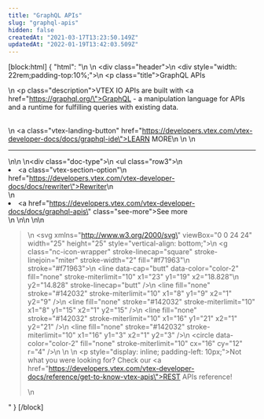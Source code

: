 ```yaml
---
title: "GraphQL APIs"
slug: "graphql-apis"
hidden: false
createdAt: "2021-03-17T13:23:50.149Z"
updatedAt: "2022-01-19T13:42:03.509Z"
---
```

[block:html]
{
  "html": "<style>\n    .col-xs-9 {\n       display: none;\n     }\n     .rdmd-html {\n        color: #142032;\n        font-family: 'Fabriga', 'Roboto', sans-serif;\n    }\n   \n     .title {\n       font-size: 30px;\n       text-align: left;\n       font-weight: 600;\n       padding: 1rem 0 .5rem 0\n     }\n   \n     .description {\n       text-align: left;\n       font-size: 18px;\n       line-height: 1.2\n     }\n   \n     .header {\n       height: 25rem;\n       background-image: url(https://user-images.githubusercontent.com/60782333/103040561-97b83a00-4552-11eb-9834-838fd3c5faa0.png);\n       background-size: 50%;\n       background-position: right bottom;\n       background-repeat: no-repeat\n     }\n   \n     .vtex-landing-button {\n       padding: 1rem 1.5rem;\n       border-radius: 6px;\n       font-style: normal;\n       font-size: .875rem;\n       text-align: center;\n       letter-spacing: .5px;\n       font-weight: 400;\n       background-color: #f71963;\n       color: #fff !important;\n       text-decoration: none !important\n     }\n     \n\n    .doc-type {\n        font-size: 16px;\n        padding: 20px 0;\n        width: 100%;\n    }\n\n    .doc-type ul {\n        border-left: 1px rgb(202, 203, 204) solid;\n        color: #78757a;\n        font-size: 13px;\n        padding-left: 1.5em;\n    }\n\n    li .see-more {\n        color: #78757a;\n    }\n\n    .see-more::after {\n        content: url(\"data:image/svg+xml;utf8,<svg xmlns='http://www.w3.org/2000/svg' width='30' height='14' viewBox='0 -8 59 14' fill='none'><path d='M0 7H57' stroke='rgb(120, 117, 122)'></path><path d='M49 1L57.5 7L49 13' stroke='rgb(120, 117, 122)'></path></svg>\");\n        display: inline-block;\n        margin-left: 6px;\n        text-decoration: none !important;\n    }\n\n    .see-more:hover:after {\n        content: url(\"data:image/svg+xml;utf8,<svg xmlns='http://www.w3.org/2000/svg' width='30' height='14' viewBox='0 -8 59 14' fill='none'><path d='M0 7H57' stroke='rgb(20, 32, 50)'></path><path d='M49 1L57.5 7L49 13' stroke='rgb(20, 32, 50)'></path></svg>\");\n        margin-left: 8px;\n    }\n\n    .see-more:hover {\n        color: #0a1019;\n    }\n\n    .row3 {\n        margin-top: 2rem;\n        list-style: none !important;\n        font-size: 16px;\n        display: block;\n        margin-left: 50px;\n    }\n\n    .row3 li a {\n        text-decoration: none !important;\n    }\n    #faq {\n        background: #fff7f9;\n        padding: 20px;\n        border: none;\n        border-radius: 10px;\n        font-size: 16px;\n        color: #142032;\n    }\n   </style>\n   \n   <div class=\"header\">\n     <div style=\"width: 22rem;padding-top:10%;\">\n       <p class=\"title\">GraphQL APIs</p>\n       <p class=\"description\">VTEX IO APIs are built with <a href=\"https://graphql.org/\">GraphQL</a> - a manipulation language for APIs and a runtime for fulfilling queries with existing data.</p></br>\n       <a class=\"vtex-landing-button\" href=\"https://developers.vtex.com/vtex-developer-docs/docs/graphql-ide\">LEARN MORE</a>\n     </div>\n   </div>\n   <hr>\n\n   \n<div class=\"doc-type\">\n    <ul class=\"row3\">\n        <li><a class=\"vtex-section-option\"\n            href=\"https://developers.vtex.com/vtex-developer-docs/docs/rewriter\">Rewriter</a>\n        </li>\n        <li><a href=\"https://developers.vtex.com/vtex-developer-docs/docs/graphql-apis\" class=\"see-more\">See more</a></li>\n    </ul>\n</div>\n   \n\n   <blockquote id='faq'>\n    <svg xmlns=\"http://www.w3.org/2000/svg\" viewBox=\"0 0 24 24\" width=\"25\" height=\"25\" style=\"vertical-align: bottom;\">\n        <g class=\"nc-icon-wrapper\" stroke-linecap=\"square\" stroke-linejoin=\"miter\" stroke-width=\"2\" fill=\"#f71963\"\n            stroke=\"#f71963\">\n            <line data-cap=\"butt\" data-color=\"color-2\" fill=\"none\" stroke-miterlimit=\"10\" x1=\"23\" y1=\"19\" x2=\"18.828\"\n                y2=\"14.828\" stroke-linecap=\"butt\" />\n            <line fill=\"none\" stroke=\"#142032\" stroke-miterlimit=\"10\" x1=\"8\" y1=\"9\" x2=\"1\" y2=\"9\" />\n            <line fill=\"none\" stroke=\"#142032\" stroke-miterlimit=\"10\" x1=\"8\" y1=\"15\" x2=\"1\" y2=\"15\" />\n            <line fill=\"none\" stroke=\"#142032\" stroke-miterlimit=\"10\" x1=\"16\" y1=\"21\" x2=\"1\" y2=\"21\" />\n            <line fill=\"none\" stroke=\"#142032\" stroke-miterlimit=\"10\" x1=\"16\" y1=\"3\" x2=\"1\" y2=\"3\" />\n            <circle data-color=\"color-2\" fill=\"none\" stroke-miterlimit=\"10\" cx=\"16\" cy=\"12\" r=\"4\" />\n        </g>\n    </svg>\n    <p style=\"display: inline; padding-left: 10px;\">Not what you were looking for? Check our <a href=\"https://developers.vtex.com/vtex-developer-docs/reference/get-to-know-vtex-apis\">REST APIs reference!</a></p>\n</blockquote>"
}
[/block]